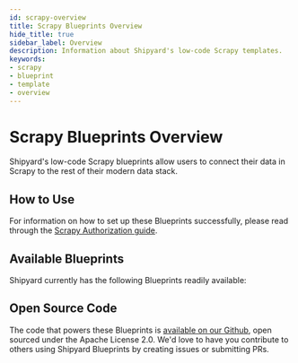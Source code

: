 ```yaml
---
id: scrapy-overview
title: Scrapy Blueprints Overview
hide_title: true
sidebar_label: Overview
description: Information about Shipyard's low-code Scrapy templates.
keywords:
- scrapy
- blueprint
- template
- overview
---
```


# Scrapy Blueprints Overview

Shipyard's low-code Scrapy blueprints allow users to connect their data in Scrapy to the rest of their modern data stack.

## How to Use
For information on how to set up these Blueprints successfully, please read through the [Scrapy Authorization guide](scrapy-authorization.md).

## Available Blueprints
Shipyard currently has the following Blueprints readily available: 

## Open Source Code
The code that powers these Blueprints is [available on our Github](None), open sourced under the Apache License 2.0. We'd love to have you contribute to others using Shipyard Blueprints by creating issues or submitting PRs.
